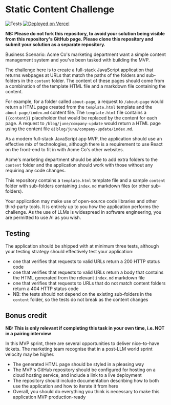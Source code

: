 # Static Content Challenge

![Tests](https://github.com/jayfresh/static-content-challenge-2025-response/actions/workflows/test.yml/badge.svg)
[![Deployed on Vercel](https://therealsujitk-vercel-badge.vercel.app/?app=static-content-challenge-2025-response)](https://static-content-challenge-2025-response.vercel.app)

**NB: Please do not fork this repository, to avoid your solution being visible from this repository's GitHub page. Please clone this repository and submit your solution as a separate repository.**

Business Scenario: Acme Co's marketing department want a simple content management system and you've been tasked with building the MVP.

The challenge here is to create a full-stack JavaScript application that returns webpages at URLs that match the paths of the folders and sub-folders in the `content` folder. The content of these pages should come from a combination of the template HTML file and a markdown file containing the content.

For example, for a folder called `about-page`, a request to `/about-page` would return a HTML page created from the `template.html` template and the `about-page/index.md` content file. The `template.html` file contains a `{{content}}` placeholder that would be replaced by the content for each page. A request to `/blog/june/company-update` would return a HTML page using the content file at `blog/june/company-update/index.md`.

As a modern full-stack JavaScript app MVP, the application should use an effective mix of technologies, although there is a requirement to use React on the front-end to fit in with Acme Co's other websites.

Acme's marketing department should be able to add extra folders to the `content` folder and the application should work with those without any requiring any code changes.

This repository contains a `template.html` template file and a sample `content` folder with sub-folders containing `index.md` markdown files (or other sub-folders).

Your application may make use of open-source code libraries and other third-party tools. It is entirely up to you how the application performs the challenge. As the use of LLMs is widespread in software engineering, you are permitted to use AI as you wish.

## Testing

The application should be shipped with at minimum three tests, although your testing strategy should effectively test your application:

- one that verifies that requests to valid URLs return a 200 HTTP status code
- one that verifies that requests to valid URLs return a body that contains the HTML generated from the relevant `index.md` markdown file
- one that verifies that requests to URLs that do not match content folders return a 404 HTTP status code
- NB: the tests should not depend on the existing sub-folders in the `content` folder, so the tests do not break as the content changes

## Bonus credit

**NB: This is only relevant if completing this task in your own time, i.e. NOT in a pairing interview**

In this MVP sprint, there are several opportunities to deliver nice-to-have tickets. The marketing team recognise that in a post-LLM world sprint velocity may be higher.

- The generated HTML page should be styled in a pleasing way
- The MVP's GitHub repository should be configured for hosting on a cloud hosting service, and include a link to a live deployment
- The repository should include documentation describing how to both use the application and how to iterate it from here
- Overall, you should do everything you think is necessary to make this application MVP production-ready
